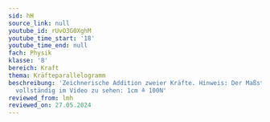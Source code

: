 ```yaml
---
sid: hH
source_link: null
youtube_id: rUvO3G0XghM
youtube_time_start: '18'
youtube_time_end: null
fach: Physik
klasse: '8'
bereich: Kraft
thema: Kräfteparallelogramm
beschreibung: 'Zeichnerische Addition zweier Kräfte. Hinweis: Der Maßstab ist nicht
  vollständig im Video zu sehen: 1cm ≙ 100N'
reviewed_from: lmh
reviewed_on: 27.05.2024
---
```


